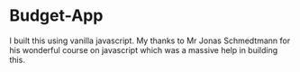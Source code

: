 # Budget-App

I built this using vanilla javascript. 
My thanks to Mr Jonas Schmedtmann for his wonderful course on javascript which was a massive help in building this.

